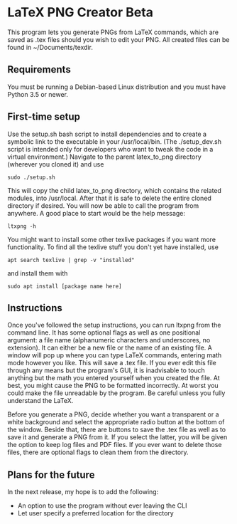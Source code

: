 # LaTeX PNG Creator Beta
This program lets you generate PNGs from LaTeX commands, which are saved as .tex files should you wish to edit your PNG. All created files can be found in ~/Documents/texdir.

## Requirements
You must be running a Debian-based Linux distribution and you must have Python 3.5 or newer.

## First-time setup
Use the setup.sh bash script to install dependencies and to create a symbolic link to the executable in your /usr/local/bin. (The ./setup_dev.sh script is intended only for developers who want to tweak the code in a virtual environment.) Navigate to the parent latex_to_png directory (wherever you cloned it) and use
```
sudo ./setup.sh
```
This will copy the child latex_to_png directory, which contains the related modules, into /usr/local. After that it is safe to delete the entire cloned directory if desired. You will now be able to call the program from anywhere. A good place to start would be the help message:
```
ltxpng -h
```
You might want to install some other texlive packages if you want more functionality. To find all the texlive stuff you don't yet have installed, use
```
apt search texlive | grep -v "installed"
```
and install them with
```
sudo apt install [package name here]
```

## Instructions
Once you've followed the setup instructions, you can run ltxpng from the command line. It has some optional flags as well as one positional argument: a file name (alphanumeric characters and underscores, no extension). It can either be a new file or the name of an existing file. A window will pop up where you can type LaTeX commands, entering math mode however you like. This will save a .tex file. If you ever edit this file through any means but the program's GUI, it is inadvisable to touch anything but the math you entered yourself when you created the file. At best, you might cause the PNG to be formatted incorrectly. At worst you could make the file unreadable by the program. Be careful unless you fully understand the LaTeX.

Before you generate a PNG, decide whether you want a transparent or a white background and select the appropriate radio button at the bottom of the window. Beside that, there are buttons to save the .tex file as well as to save it and generate a PNG from it. If you select the latter, you will be given the option to keep log files and PDF files. If you ever want to delete those files, there are optional flags to clean them from the directory.

## Plans for the future
In the next release, my hope is to add the following:
  - An option to use the program without ever leaving the CLI
  - Let user specify a preferred location for the directory